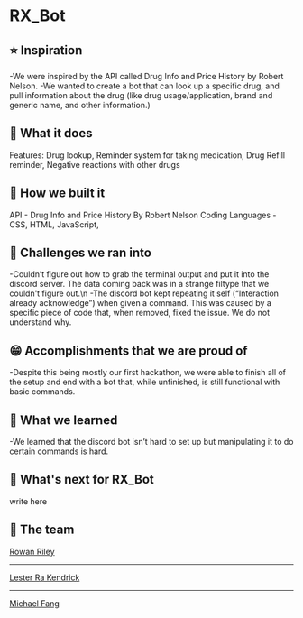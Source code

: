 # RX_Bot

## :star: Inspiration

-We were inspired by the API called Drug Info and Price History by Robert Nelson.
-We wanted to create a bot that can look up a specific drug, and pull information about the drug (like drug usage/application, brand and generic name, and other information.)


## :dart: What it does

Features: 
Drug lookup, 
Reminder system for taking medication, 
Drug Refill reminder,
Negative reactions with other drugs


## :bricks: How we built it

API - Drug Info and Price History By Robert Nelson
Coding Languages - CSS, HTML, JavaScript, 



## :stop_sign: Challenges we ran into

-Couldn’t figure out how to grab the terminal output and put it into the discord server. The data coming back was in a strange filtype that we couldn't figure out.\n
-The discord bot kept repeating it self (“Interaction already acknowledge”) when given a command. This was caused by a specific piece of code that, when removed, fixed the issue. We do not understand why.


## :grin: Accomplishments that we are proud of

-Despite this being mostly our first hackathon, we were able to finish all of the setup and end with a bot that, while unfinished, is still functional with basic commands.

## :open_book: What we learned

-We learned that the discord bot isn’t hard to set up but manipulating it to do certain commands is hard. 


## :rocket: What's next for RX_Bot

write here


## :brain: The team

<a href="https://github.com/TheFailedFoodie" target="_blank">Rowan Riley</a>
<hr>
<a href="https://github.com/leskendrick828" target="_blank">Lester Ra Kendrick</a>
<hr>
<a href="https://github.com/FlyinPandaa" target="_blank">Michael Fang</a>




